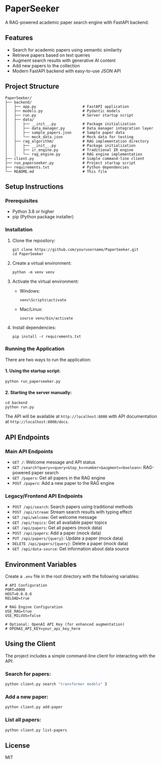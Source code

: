 # PaperSeeker

A RAG-powered academic paper search engine with FastAPI backend.

## Features

- Search for academic papers using semantic similarity
- Retrieve papers based on text queries
- Augment search results with generative AI content
- Add new papers to the collection
- Modern FastAPI backend with easy-to-use JSON API

## Project Structure

```
PaperSeeker/
├── backend/
│   ├── app.py                     # FastAPI application
│   ├── models.py                  # Pydantic models
│   ├── run.py                     # Server startup script
│   ├── data/
│   │   ├── __init__.py            # Package initialization
│   │   ├── data_manager.py        # Data manager integration layer
│   │   ├── sample_papers.json     # Sample paper data
│   │   └── mock_data.json         # Mock data for testing
│   ├── rag_algorithm/             # RAG implementation directory
│   │   ├── __init__.py            # Package initialization
│   │   ├── ir_engine.py           # Traditional IR engine
│   │   └── rag_engine.py          # RAG engine implementation
├── client.py                      # Simple command-line client
├── run_paperseeker.py             # Project startup script
├── requirements.txt               # Python dependencies
└── README.md                      # This file
```

## Setup Instructions

### Prerequisites

- Python 3.8 or higher
- pip (Python package installer)

### Installation

1. Clone the repository:
   ```
   git clone https://github.com/yourusername/PaperSeeker.git
   cd PaperSeeker
   ```

2. Create a virtual environment:
   ```
   python -m venv venv
   ```

3. Activate the virtual environment:
   - Windows:
     ```
     venv\Scripts\activate
     ```
   - Mac/Linux:
     ```
     source venv/bin/activate
     ```

4. Install dependencies:
   ```
   pip install -r requirements.txt
   ```

### Running the Application

There are two ways to run the application:

#### 1. Using the startup script:
   ```
   python run_paperseeker.py
   ```

#### 2. Starting the server manually:
   ```
   cd backend
   python run.py
   ```

The API will be available at `http://localhost:8000` with API documentation at `http://localhost:8000/docs`.

## API Endpoints

### Main API Endpoints

- `GET /`: Welcome message and API status
- `GET /search?query=<query>&top_k=<number>&augment=<boolean>`: RAG-powered paper search
- `GET /papers`: Get all papers in the RAG engine
- `POST /papers`: Add a new paper to the RAG engine

### Legacy/Frontend API Endpoints

- `POST /api/search`: Search papers using traditional methods
- `POST /api/stream`: Stream search results with typing effect
- `GET /api/welcome`: Get welcome message
- `GET /api/topics`: Get all available paper topics
- `GET /api/papers`: Get all papers (mock data)
- `POST /api/papers`: Add a paper (mock data)
- `PUT /api/papers/{query}`: Update a paper (mock data)
- `DELETE /api/papers/{query}`: Delete a paper (mock data)
- `GET /api/data-source`: Get information about data source

## Environment Variables

Create a `.env` file in the root directory with the following variables:

```
# API Configuration
PORT=8000
HOST=0.0.0.0
RELOAD=true

# RAG Engine Configuration
USE_RAG=true
USE_MILVUS=false

# Optional: OpenAI API Key (for enhanced augmentation)
# OPENAI_API_KEY=your_api_key_here
```

## Using the Client

The project includes a simple command-line client for interacting with the API:

### Search for papers:
```bash
python client.py search "transformer models" 3
```

### Add a new paper:
```bash
python client.py add-paper
```

### List all papers:
```bash
python client.py list-papers
```

## License

MIT
 
